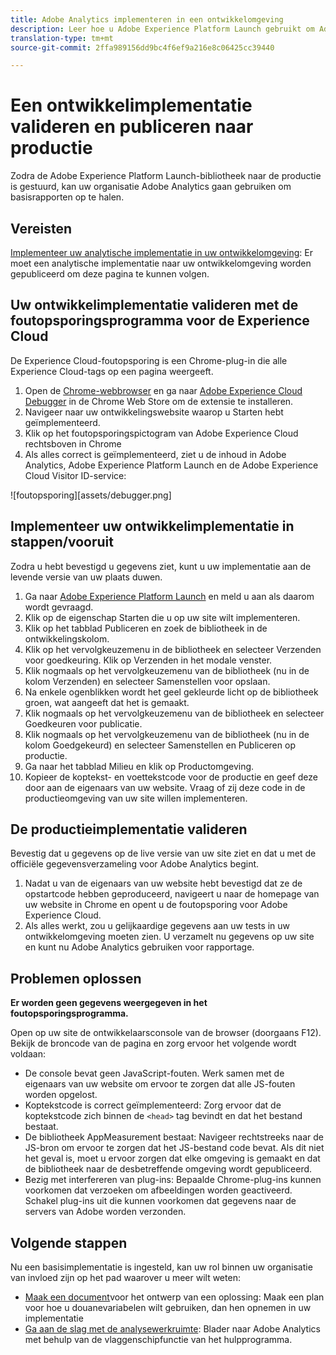```yaml
---
title: Adobe Analytics implementeren in een ontwikkelomgeving
description: Leer hoe u Adobe Experience Platform Launch gebruikt om Adobe Analytics te implementeren in uw ontwikkelomgeving.
translation-type: tm+mt
source-git-commit: 2ffa989156dd9bc4f6ef9a216e8c06425cc39440

---
```



# Een ontwikkelimplementatie valideren en publiceren naar productie

Zodra de Adobe Experience Platform Launch-bibliotheek naar de productie is gestuurd, kan uw organisatie Adobe Analytics gaan gebruiken om basisrapporten op te halen.

## Vereisten

[Implementeer uw analytische implementatie in uw ontwikkelomgeving](deploy-dev.md): Er moet een analytische implementatie naar uw ontwikkelomgeving worden gepubliceerd om deze pagina te kunnen volgen.

## Uw ontwikkelimplementatie valideren met de foutopsporingsprogramma voor de Experience Cloud

De Experience Cloud-foutopsporing is een Chrome-plug-in die alle Experience Cloud-tags op een pagina weergeeft.

1. Open de [Chrome-webbrowser](https://www.google.com/chrome/) en ga naar [Adobe Experience Cloud Debugger](https://chrome.google.com/webstore/detail/adobe-experience-cloud-de/ocdmogmohccmeicdhlhhgepeaijenapj) in de Chrome Web Store om de extensie te installeren.
2. Navigeer naar uw ontwikkelingswebsite waarop u Starten hebt geïmplementeerd.
3. Klik op het foutopsporingspictogram van Adobe Experience Cloud rechtsboven in Chrome
4. Als alles correct is geïmplementeerd, ziet u de inhoud in Adobe Analytics, Adobe Experience Platform Launch en de Adobe Experience Cloud Visitor ID-service:

![foutopsporing][assets/debugger.png]

## Implementeer uw ontwikkelimplementatie in stappen/vooruit

Zodra u hebt bevestigd u gegevens ziet, kunt u uw implementatie aan de levende versie van uw plaats duwen.

1. Ga naar [Adobe Experience Platform Launch](https://launch.adobe.com) en meld u aan als daarom wordt gevraagd.
2. Klik op de eigenschap Starten die u op uw site wilt implementeren.
3. Klik op het tabblad Publiceren en zoek de bibliotheek in de ontwikkelingskolom.
4. Klik op het vervolgkeuzemenu in de bibliotheek en selecteer Verzenden voor goedkeuring. Klik op Verzenden in het modale venster.
5. Klik nogmaals op het vervolgkeuzemenu van de bibliotheek (nu in de kolom Verzenden) en selecteer Samenstellen voor opslaan.
6. Na enkele ogenblikken wordt het geel gekleurde licht op de bibliotheek groen, wat aangeeft dat het is gemaakt.
7. Klik nogmaals op het vervolgkeuzemenu van de bibliotheek en selecteer Goedkeuren voor publicatie.
8. Klik nogmaals op het vervolgkeuzemenu van de bibliotheek (nu in de kolom Goedgekeurd) en selecteer Samenstellen en Publiceren op productie.
9. Ga naar het tabblad Milieu en klik op Productomgeving.
10. Kopieer de koptekst- en voettekstcode voor de productie en geef deze door aan de eigenaars van uw website. Vraag of zij deze code in de productieomgeving van uw site willen implementeren.

## De productieimplementatie valideren

Bevestig dat u gegevens op de live versie van uw site ziet en dat u met de officiële gegevensverzameling voor Adobe Analytics begint.

1. Nadat u van de eigenaars van uw website hebt bevestigd dat ze de opstartcode hebben geproduceerd, navigeert u naar de homepage van uw website in Chrome en opent u de foutopsporing voor Adobe Experience Cloud.
2. Als alles werkt, zou u gelijkaardige gegevens aan uw tests in uw ontwikkelomgeving moeten zien. U verzamelt nu gegevens op uw site en kunt nu Adobe Analytics gebruiken voor rapportage.

## Problemen oplossen

**Er worden geen gegevens weergegeven in het foutopsporingsprogramma.**

Open op uw site de ontwikkelaarsconsole van de browser (doorgaans F12). Bekijk de broncode van de pagina en zorg ervoor het volgende wordt voldaan:

* De console bevat geen JavaScript-fouten. Werk samen met de eigenaars van uw website om ervoor te zorgen dat alle JS-fouten worden opgelost.
* Koptekstcode is correct geïmplementeerd: Zorg ervoor dat de koptekstcode zich binnen de `<head>` tag bevindt en dat het bestand bestaat.
* De bibliotheek AppMeasurement bestaat: Navigeer rechtstreeks naar de JS-bron om ervoor te zorgen dat het JS-bestand code bevat. Als dit niet het geval is, moet u ervoor zorgen dat elke omgeving is gemaakt en dat de bibliotheek naar de desbetreffende omgeving wordt gepubliceerd.
* Bezig met interfereren van plug-ins: Bepaalde Chrome-plug-ins kunnen voorkomen dat verzoeken om afbeeldingen worden geactiveerd. Schakel plug-ins uit die kunnen voorkomen dat gegevens naar de servers van Adobe worden verzonden.

## Volgende stappen

Nu een basisimplementatie is ingesteld, kan uw rol binnen uw organisatie van invloed zijn op het pad waarover u meer wilt weten:

* [Maak een document](../prepare/solution-design.md)voor het ontwerp van een oplossing: Maak een plan voor hoe u douanevariabelen wilt gebruiken, dan hen opnemen in uw implementatie
* [Ga aan de slag met de analysewerkruimte](/help/analyze/analysis-workspace/home.md): Blader naar Adobe Analytics met behulp van de vlaggenschipfunctie van het hulpprogramma.
